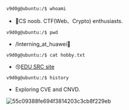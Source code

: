 ```sh
v9d0g@ubuntu:/$ whoami
```
- 🤫CS noob. CTF(Web、Crypto) enthusiasts.
```sh
v9d0g@ubuntu:/$ pwd
```
- /Interning_at_huawei👀
```sh
v9d0g@ubuntu:/$ cat hobby.txt
```
- 😚[EDU SRC site](https://src.sjtu.edu.cn/profile/25352/)
```sh
v9d0g@ubuntu:/$ history
```
- Exploring CVE and CNVD.

![55c09388fe694f3814203c3cb8f229eb](https://github.com/user-attachments/assets/60ee9f23-b4f0-4572-a198-9ef2b7b2f63f)

<!---
v9d0g/v9d0g is a ✨ special ✨ repository because its `README.md` (this file) appears on your GitHub profile.
You can click the Preview link to take a look at your changes.
--->
